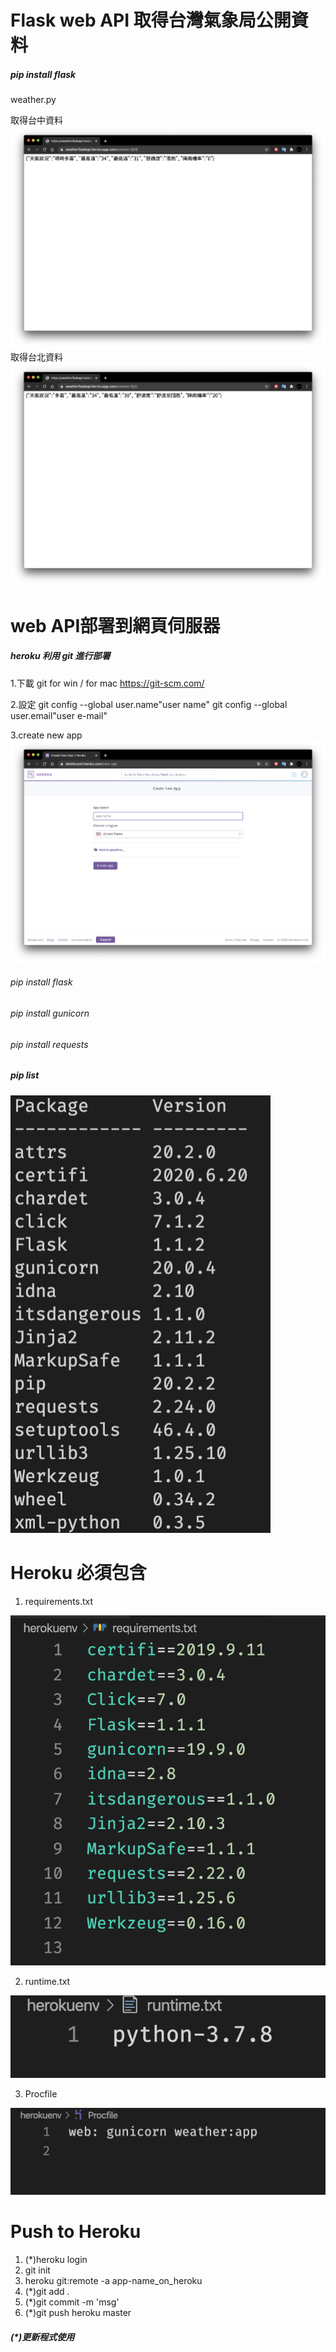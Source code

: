 # Flask web API 取得台灣氣象局公開資料
##### pip install flask
weather.py

取得台中資料
![](./demo_images/taichung.png)
取得台北資料
![](./demo_images/taipei.png)

# web API部署到網頁伺服器
##### heroku 利用 git 進行部署
1.下載 git for win / for mac
https://git-scm.com/ 

2.設定
git config --global user.name"user name"
git config --global user.email"user e-mail"

3.create new app
![](./demo_images/create_new_app.png)

###### pip install flask
###### pip install gunicorn
###### pip install requests
##### pip list
![](./demo_images/pip_list.png)

# Heroku 必須包含
1. requirements.txt

![](./demo_images/requirements.png)

2. runtime.txt 

![](./demo_images/runtime.png)

3. Procfile

![](./demo_images/procfile.png)

# Push to Heroku
1. (*)heroku login 
2. git init
3. heroku git:remote -a app-name_on_heroku
4. (*)git add . 
5. (*)git commit -m 'msg'
6. (*)git push heroku master
##### (*)更新程式使用
